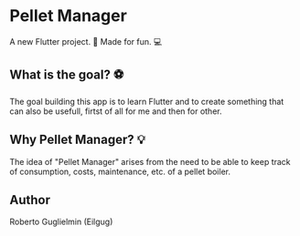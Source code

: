 # Pellet Manager
A new Flutter project. 🚀
Made for fun. 💻

## What is the goal? ⚽
The goal building this app is to learn Flutter and to create something that can also be usefull, firtst of all for me and then for other.

## Why Pellet Manager? 💡
The idea of ​​"Pellet Manager" arises from the need to be able to keep track of consumption, costs, maintenance, etc. of a pellet boiler.


## Author
Roberto Guglielmin (Eilgug) 

